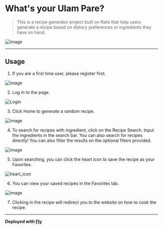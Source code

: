 # What's your Ulam Pare?
> This is a recipe generator project built on Rails that help users generate a recipe based on dietary preferences or ingredients they have on hand.

![image](https://user-images.githubusercontent.com/68190784/222714561-d49c55b7-00a1-4750-be8b-8b4bebbee810.png)

---
## Usage
1. If you are a first time user, please register first.

![image](https://user-images.githubusercontent.com/68190784/222640755-46647551-c281-40f8-b2c2-904a0ef75aad.png)


2. Log in to the page.

![Login](https://user-images.githubusercontent.com/68190784/222640814-d41445cf-2190-43ee-b63f-33c9f6a49dfb.png)


3. Click Home to generate a random recipe.

![image](https://user-images.githubusercontent.com/68190784/222715808-eb4841b9-da88-4471-b52d-9e33e081413e.png)


4. To search for recipes with ingredient, click on the Recipe Search.
Input the ingredients in the search bar. You can also search for recipes directly!
You can also filter the results on the optional filters provided.

![image](https://user-images.githubusercontent.com/68190784/222715727-c666c110-3391-4f16-826c-45e0f7aa798c.png)


5. Upon searching, you can click the heart icon to save the recipe as your Favorites.

![heart_icon](https://user-images.githubusercontent.com/68190784/222717107-412149c4-6e6b-447b-9646-375176dec2a1.png)


6. You can view your saved recipes in the Favorites tab.

![image](https://user-images.githubusercontent.com/68190784/222675692-e059f002-9532-417b-8fa6-6050881783c9.png)

7. Clicking in the recipe will redirect you to the website on how to cook the recipe.

---

**Deployed with [Fly](https://broken-surf-9128.fly.dev)**
